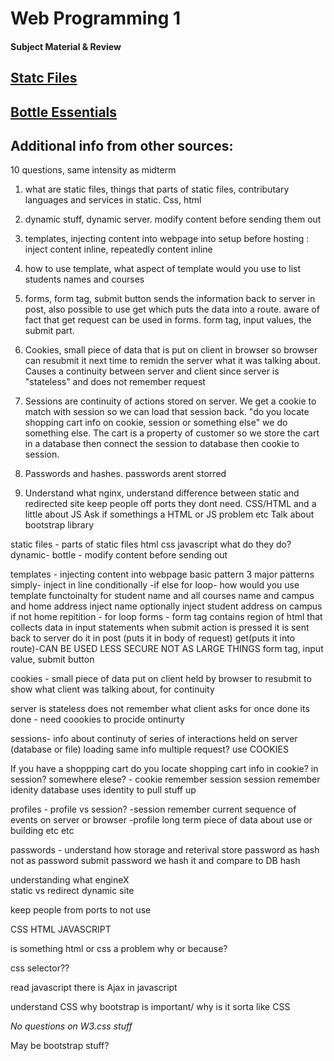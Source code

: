 # Web Programming 1
#### Subject Material & Review

## [Statc Files](./topic-01-static-file)
## [Bottle Essentials](./topic-02-bottle-intro)

## Additional info from other sources:

10 questions, same intensity as midterm
1. what are static files, things that parts of static files, contributary languages and services in static. Css, html
2. dynamic stuff, dynamic server. modify content before sending them out
3. templates, injecting content into webpage into setup before hosting : inject content inline, repeatedly content inline
4. how to use template, what aspect of template would you use to list students names and courses
5. forms, form tag, submit button sends the information back to server in post, also possible to use get which puts the data into a route. 
aware of fact that get request can be used in forms. form tag, input values, the submit part.
6. Cookies, small piece of data that is put on client in browser so browser can resubmit it next time to remidn the server what it was talking about. 
Causes a continuity between server and client since server is "stateless" and does not remember request
7. Sessions are continuity of actions stored on server. We get a cookie to match with session so we can load that session back. 
"do you locate shopping cart info on cookie, session or something else" we do something else. The cart is a property of customer so we store the cart in a 
database then connect the session to database then cookie to session.
8. Passwords and hashes. passwords arent storred

10. Understand what nginx, understand difference between static and redirected site
keep people off ports they dont need. CSS/HTML and a little about JS
Ask if somethings a HTML or JS problem etc
Talk about bootstrap library


static files - parts of static files
	html css javascript what do they do?
	dynamic-  bottle - modify content before sending out

templates - injecting content into webpage
	basic pattern 
	3 major patterns
		simply- inject in line
		conditionally -if else
		for loop-
	how would you use template functoinalty for student name and all courses
		name and campus and home address 
			inject name
			optionally inject student address on campus if not home 
			repitition - for loop
forms - form tag contains region of html that collects data in input statements
	when submit action is pressed it is sent back to server
		do it in post (puts it in body of request)
		get(puts it into route)-CAN BE USED LESS SECURE NOT AS LARGE THINGS
	form tag, input value, submit button

cookies - small piece of data put on client held by browser to resubmit to show what
		client was talking about, for continuity

server is stateless does not remember what client asks for
	once done its done - need coookies to procide ontinurty

sessions- info about continuty of series of interactions held on server (database or file)
	loading same info multiple request? use COOKIES

If you have a shoppping cart do you locate shopping cart info in cookie? in session? somewhere elese?
	- cookie remember session session remember idenity database uses identity to pull stuff up

profiles - profile vs session?
	-session remember current sequence of events on server or browser
	-profile long term piece of data about use or building etc etc

passwords - understand how storage and reterival
	store password as hash not as password
		submit password we hash it and compare to DB hash

understanding what engineX	
	static vs redirect dynamic site

keep people from ports to not use

CSS HTML JAVASCRIPT

is something html or css a problem why or because?

css selector??

read javascript
	there is Ajax in javascript

understand CSS why bootstrap is important/ why is it sorta like CSS

*No questions on W3.css stuff* 

May be bootstrap stuff?